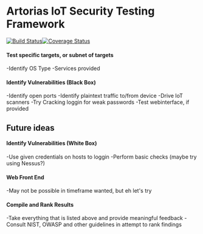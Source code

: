 # Artorias IoT Security Testing Framework
[![Build Status](https://travis-ci.com/Burrch3s/artorias.svg?branch=master)](https://travis-ci.com/Burrch3s/artorias)[![Coverage Status](https://coveralls.io/repos/github/Burrch3s/artorias/badge.svg)](https://coveralls.io/github/Burrch3s/artorias)

####  Test specific targets, or subnet of targets

-Identify OS Type
-Services provided

#### Identify Vulnerabilities (Black Box)

-Identify open ports
-Identify plaintext traffic to/from device
-Drive IoT scanners
-Try Cracking loggin for weak passwords
-Test webinterface, if provided


## Future ideas

#### Identify Vulnerabilities (White Box)

-Use given credentials on hosts to loggin
-Perform basic checks (maybe try using Nessus?)

#### Web Front End

-May not be possible in timeframe wanted, but eh let's try

#### Compile and Rank Results

-Take everything that is listed above and provide meaningful feedback
-Consult NIST, OWASP and other guidelines in attempt to rank findings

